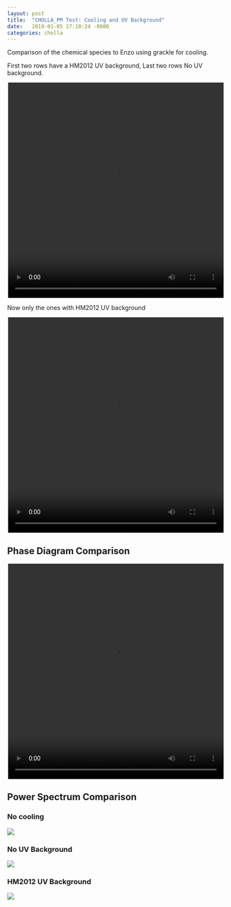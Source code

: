 ```yaml
---
layout: post
title:  "CHOLLA_PM Test: Cooling and UV Background"
date:   2019-01-05 17:10:24 -0800
categories: cholla
---
```



Comparison of the chemical species to Enzo using grackle for cooling.


First two rows have a HM2012 UV background, Last two rows No UV background.

<div style="text-align: center">
<video src="{{ site.url }}assets/videos/chemistry_metals_uv.mp4" width="500" height="500" controls preload> </video>
</div>


Now only the ones with HM2012 UV background

<div style="text-align: center">
<video src="{{ site.url }}assets/videos/chemistry_uv.mp4" width="500" height="500" controls preload> </video>
</div>

## Phase Diagram Comparison

<div style="text-align: center">
<video src="{{ site.url }}assets/videos/phase_diagram_cool.mp4" width="500" height="500" controls preload> </video>
</div>


## Power Spectrum Comparison

### No cooling
<img src="{{ site.url }}assets/images/ps_256_hydro.png">

### No UV Background
<img src="{{ site.url }}assets/images/ps_256_cool_metals.png">

### HM2012 UV Background
<img src="{{ site.url }}assets/images/ps_256_cool_uv.png">

